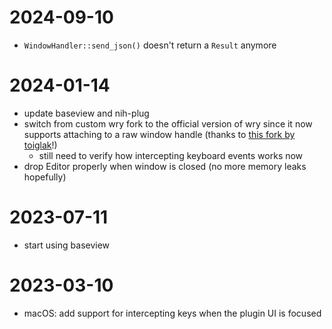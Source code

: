 # 2024-09-10
- `WindowHandler::send_json()` doesn't return a `Result` anymore

# 2024-01-14
- update baseview and nih-plug
- switch from custom wry fork to the official version of wry since it now supports attaching to a raw window handle (thanks to [this fork by toiglak](https://github.com/toiglak/nih-plug-webview)!)
  - still need to verify how intercepting keyboard events works now
- drop Editor properly when window is closed (no more memory leaks hopefully)

# 2023-07-11
- start using baseview

# 2023-03-10
- macOS: add support for intercepting keys when the plugin UI is focused
